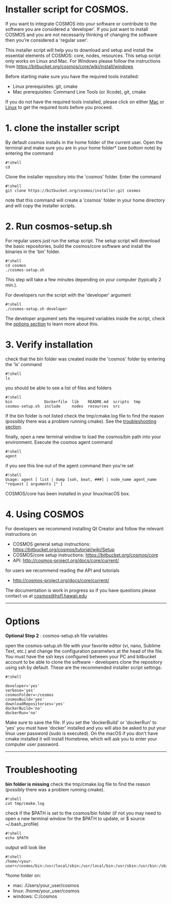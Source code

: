# Installer script for COSMOS. #

If you want to integrate COSMOS into your software or contribute to the software you are considered a 'developer'.
If you just want to install COSMOS and you are not necessarily thinking of changing the software then you're considered a 'regular user'.

This installer script will help you to download and setup and install the essential elements of COSMOS: core, nodes, resources. This setup script only works on Linux and Mac. For Windows please follow the instructions from https://bitbucket.org/cosmos/core/wiki/install/windows

Before starting make sure you have the required tools installed:

* Linux prerequisites: git, cmake
* Mac prerequisites: Command Line Tools (or Xcode), git, cmake

If you do not have the required tools installed, please click on either [Mac](https://bitbucket.org/cosmos/core/wiki/install/mac) or [Linux](https://bitbucket.org/cosmos/core/wiki/install/linux_ubuntu) to
get the required tools before you proceed.


# 1. clone the installer script #

By default cosmos installs in the home folder of the current user. Open the terminal and make sure you are in your home folder* (see bottom note) by entering the command
```
#!shell
cd
```
Clone the installer repository into the 'cosmos' folder. Enter the command
```
#!shell
git clone https://bitbucket.org/cosmos/installer.git cosmos
```
note that this command will create a 'cosmos' folder in your home directory and will copy the installer scripts.

# 2. Run cosmos-setup.sh #
For regular users just run the setup script. The setup script will download the basic repositories, build the cosmos/core software and install the binaries in the 'bin' folder.
```
#!shell
cd cosmos
./cosmos-setup.sh
```
This step will take a few minutes depending on your computer (typically 2 min.).

For developers run the script with the 'developer' argument
```
#!shell
./cosmos-setup.sh developer
```
The developer argument sets the required variables inside the script, check the [options section](#markdown-header-options) to learn more about this.


# 3. Verify installation

check that the bin folder was created inside the 'cosmos' folder by entering the 'ls' command

```
#!shell
ls
```
you should be able to see a list of files and folders 
```
#!shell
bin              Dockerfile  lib    README.md  scripts  tmp
cosmos-setup.sh  include     nodes  resources  src

```

If the bin folder is not listed check the tmp/cmake.log file to find the reason (possibly there was a problem running cmake). See the [troubleshooting section](#markdown-header-troubleshooting).

finally, open a new terminal window to load the cosmos/bin path into your environment. Execute the cosmos agent command

```
#!shell
agent
```

if you see this line out of the agent command then you're set
```
#!shell
Usage: agent [ list | dump [soh, beat, ###] | node_name agent_name "request [ arguments ]" ]
```
COSMOS/core has been installed in your linux/macOS box.


# 4. Using COSMOS #

For developers we recommend installing Qt Creator and follow the relevant instructions on 

* COSMOS general setup instructions: https://bitbucket.org/cosmos/tutorial/wiki/Setup
* COSMOS/core setup instructions: https://bitbucket.org/cosmos/core
* API: http://cosmos-project.org/docs/core/current/

for users we recommend reading the API and tutorials 

* http://cosmos-project.org/docs/core/current/

The documentation is work in progress so if you have questions please contact us at cosmos@hsfl.hawaii.edu

-----------------------
# Options #

**Optional Step 2** : cosmos-setup.sh file variables

open the cosmos-setup.sh file with your favorite editor (vi, nano, Sublime Text, etc.) and change the configuration parameters at the head of the file. You must have the ssh keys configured between your PC and bitbucket account to be able to clone the software - developers clone the repository using ssh by default. These are the recommended installer script settings:
```
#!shell

developer='yes' 
verbose='yes'
cosmosFolder=~/cosmos
cosmosBuild='yes'
downloadRepositories='yes'
dockerBuild='no'
dockerRun='no'
```

Make sure to save the file. If you set the 'dockerBuild' or 'dockerRun' to 'yes' you must have 'docker' installed and you will also be asked to put your linux user password (sudo is executed). On the macOS if you don't have cmake installed it will install Homebrew, which will ask you to enter your computer user password.

----------------

# Troubleshooting #

**bin folder is missing**
check the tmp/cmake.log file to find the reason (possibly there was a problem running cmake). 

```
#!shell
cat tmp/cmake.log
```

check if the $PATH is set to the cosmos/bin folder (if not you may need to open a new terminal window for the $PATH to update, or $ source ~/.bash_profile)

```
#!shell
echo $PATH
```

output will look like
```
#!shell
/home/<your-user>/cosmos/bin:/usr/local/sbin:/usr/local/bin:/usr/sbin:/usr/bin:/sbin:/bin
```

*home folder on:

* mac: /Users/your_user/cosmos
* linux: /home/your_user/cosmos
* windows: C:/cosmos